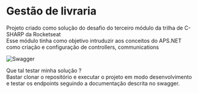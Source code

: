 <H1>Gestão de livraria</H1>

<p>
  Projeto criado como solução do desafio do terceiro módulo da trilha de C-SHARP da Rocketseat </br>
  Esse módulo tinha como objetivo intruduzir aos conceitos do APS.NET como criação e configuração de controllers, communications </br>
</p>

![Swagger](https://github.com/user-attachments/assets/b7964c77-2a15-49fe-821f-29ee2cff4892)

<p>
  Que tal testar minha solução ? </br>
  Bastar clonar o repositório e executar o projeto em modo desenvolvimento e testar os endpoints seguindo a documentação descrita no swagger.

</p>

